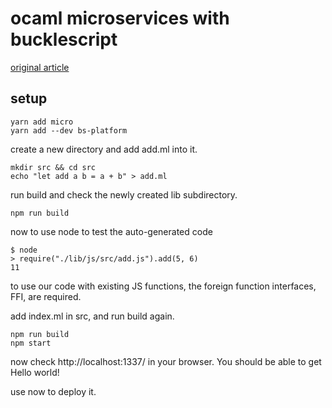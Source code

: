 # ocaml microservices with bucklescript
[original article](https://medium.com/dailyjs/how-to-build-disruptive-ocaml-microservices-with-bucklescript-8c2f774f67cd)

## setup
```
yarn add micro
yarn add --dev bs-platform
```

create a new directory and add add.ml into it.
```
mkdir src && cd src
echo "let add a b = a + b" > add.ml
```

run build and check the newly created lib subdirectory.
```
npm run build
```

now to use node to test the auto-generated code
```
$ node
> require("./lib/js/src/add.js").add(5, 6)
11
```

to use our code with existing JS functions, the foreign function interfaces, FFI, are required.

add index.ml in src, and run build again.
```
npm run build
npm start
```
now check http://localhost:1337/ in your browser. You should be able to get Hello world!

use now to deploy it.
